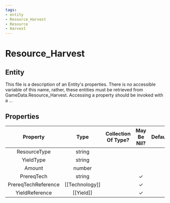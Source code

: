 ```yaml
---
tags:
- entity
- Resource_Harvest
- Resource
- Harvest
---
```

# Resource_Harvest
## Entity
This file is a description of an Entity's properties. There is no accessible variable of this name, rather, these entities must be retrieved from GameData.Resource_Harvest. Accessing a property should be invoked with a `.`.
## Properties
|	Property	|	Type	|	Collection Of Type?	|	May Be Nil?	|	Default	|	References	|	Key	|	Notes	|
|	:-:	|	:-:	|	:-:	|	:-:	|	:-:	|	:-:	|	:-:	|	-:	|
|	ResourceType	|	string	|		|		|		|	[[Resource]].ResourceType	|		|	|
|	YieldType	|	string	|		|		|		|	[[Yield]].YieldType	|		|	|
|	Amount	|	number	|		|		|		|		|		|	|
|	PrereqTech	|	string	|		|	✓	|		|	[[Technology]].TechnologyType	|		|	|
|	PrereqTechReference	|	[[Technology]]	|		|	✓	|		|		|		|	|
|	YieldReference	|	[[Yield]]	|		|	✓	|		|		|		|	|
